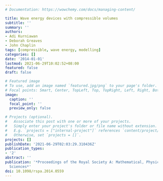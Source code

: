 ```yaml
---
# Documentation: https://wowchemy.com/docs/managing-content/

title: Wave energy devices with compressible volumes
subtitle: ''
summary: ''
authors:
- Adi Kurniawan
- Deborah Greaves
- John Chaplin
tags: [compressible, wave energy, modelling]
categories: []
date: '2014-01-01'
lastmod: 2021-06-29T10:02:52+08:00
featured: false
draft: false

# Featured image
# To use, add an image named `featured.jpg/png` to your page's folder.
# Focal points: Smart, Center, TopLeft, Top, TopRight, Left, Right, BottomLeft, Bottom, BottomRight.
image:
  caption: ''
  focal_point: ''
  preview_only: false

# Projects (optional).
#   Associate this post with one or more of your projects.
#   Simply enter your project's folder or file name without extension.
#   E.g. `projects = ["internal-project"]` references `content/project/deep-learning/index.md`.
#   Otherwise, set `projects = []`.
projects: []
publishDate: '2021-06-29T02:03:29.310436Z'
publication_types:
- '2'
abstract: ''
publication: '*Proceedings of the Royal Society A: Mathematical, Physical and Engineering
  Sciences*'
doi: 10.1098/rspa.2014.0559
---
```


